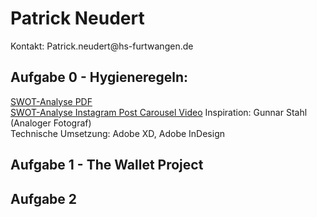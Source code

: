 # Patrick Neudert
<p> Kontakt: Patrick.neudert@hs-furtwangen.de

## Aufgabe 0 - Hygieneregeln:
<a href="https://patrickneudert.github.io/IFD-WiSe20-21/Task0/Instagram-Screens.pdf"> SWOT-Analyse PDF</a> <br>
<a href="https://patrickneudert.github.io/IFD-WiSe20-21/Task0/Instagram-Prototyp.mp4"> SWOT-Analyse Instagram Post Carousel Video</a>
Inspiration: Gunnar Stahl (Analoger Fotograf) <br> Technische Umsetzung: Adobe XD, Adobe InDesign

## Aufgabe 1 - The Wallet Project

## Aufgabe 2


